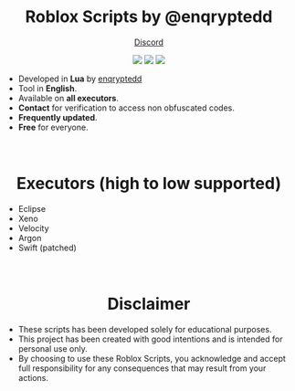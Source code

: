 <h1 align="center">Roblox Scripts by @enqryptedd</h1>

<p align="center">
   <a href="https://discord.com/users/1183768582505640010">Discord</a>
</p>

<p align="center">
  <img src="https://img.shields.io/github/stars/enqryptedd/Roblox-Scripts?style=flat&label=Stars&color=a80505">
  <img src="https://img.shields.io/github/repo-size/enqryptedd/Roblox-Scripts?label=Size&color=a80505">
  <img src="https://img.shields.io/github/languages/top/enqryptedd/Roblox-Scripts?color=a80505">
</p>

<p>
  
  - Developed in <strong>Lua</strong> by <a href="https://enqryptedd.vercel.app">enqryptedd</a><br>
  - Tool in <strong>English</strong>.<br>
  - Available on <strong>all executors</strong>.<br>
  - <strong>Contact</strong> for verification to access non obfuscated codes.<br>
  - <strong>Frequently updated</strong>.<br>
  - <strong>Free</strong> for everyone.<br>
  <br><br>
</p>

<h1 align="center">Executors (high to low supported)</h1>

<p>
  
  - Eclipse<br>
  - Xeno<br>
  - Velocity<br>
  - Argon<br>
  - Swift (patched)<br>
<br><br>
</p>

<h1 align="center">Disclaimer</h1>

<p>
  
  - These scripts has been developed solely for educational purposes.<br>
  - This project has been created with good intentions and is intended for personal use only.<br>
  - By choosing to use these Roblox Scripts, you acknowledge and accept full responsibility for any consequences that may result from your actions.<br>
<br><br>
</p>
